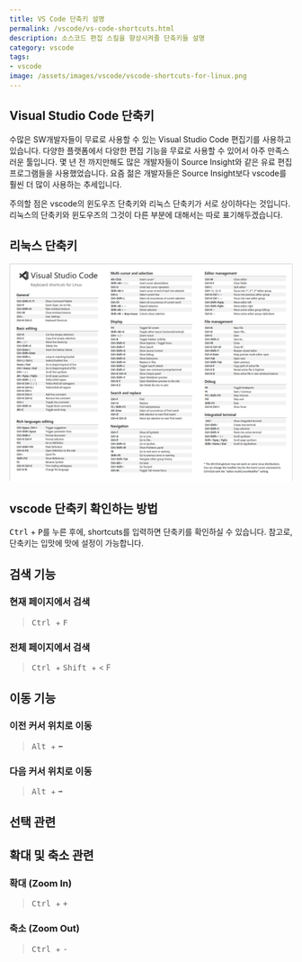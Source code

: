 ```yaml
---
title: VS Code 단축키 설명
permalink: /vscode/vs-code-shortcuts.html
description: 소스코드 편집 스킬을 향상시켜줄 단축키들 설명
category: vscode
tags:
- vscode
image: /assets/images/vscode/vscode-shortcuts-for-linux.png
---
```


Visual Studio Code 단축키
---
수많은 SW개발자들이 무료로 사용할 수 있는 Visual Studio Code 편집기를 사용하고 있습니다. 
다양한 플랫폼에서 다양한 편집 기능을 무료로 사용할 수 있어서 아주 만족스러운 툴입니다. 
몇 년 전 까지만해도 많은 개발자들이 Source Insight와 같은 유료 편집 프로그램들을 사용했었습니다. 
요즘 젊은 개발자들은 Source Insight보다 vscode를 훨씬 더 많이 사용하는 추세입니다. 


주의할 점은 vscode의 윈도우즈 단축키와 리눅스 단축키가 서로 상이하다는 것입니다. 
리눅스의 단축키와 윈도우즈의 그것이 다른 부분에 대해서는 따로 표기해두겠습니다. 



리눅스 단축키
---

![리눅스 단축키](/assets/images/vscode/vscode-shortcuts-for-linux.png '리눅스 단축키')


vscode 단축키 확인하는 방법
---
<kbd>Ctrl</kbd> + <kbd>P</kbd>를 누른 후에, shortcuts를 입력하면 단축키를 확인하실 수 있습니다. 
참고로, 단축키는 입맛에 맛에 설정이 가능합니다. 


검색 기능
---


### 현재 페이지에서 검색
><kbd> Ctrl </kbd> + <kbd> F </kbd>


### 전체 페이지에서 검색
><kbd> Ctrl </kbd> + <kbd> Shift </kbd> + < F </kbd>


이동 기능
---


### 이전 커서 위치로 이동
><kbd> Alt </kbd> + <kbd> ⬅️ </kbd>


### 다음 커서 위치로 이동
><kbd> Alt </kbd> + <kbd> ➡️ </kbd>


선택 관련
---


확대 및 축소 관련
---


### 확대 (Zoom In)
><kbd> Ctrl </kbd> + <kbd> + </kbd>


### 축소 (Zoom Out)
><kbd> Ctrl </kbd> + <kbd> - </kbd>
